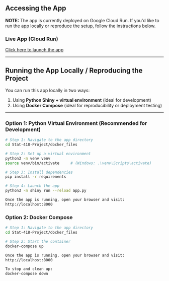 ## Accessing the App

**NOTE:** The app is currently deployed on Google Cloud Run. If you'd like to run the app locally or reproduce the setup, follow the instructions below.

### Live App (Cloud Run)
[Click here to launch the app](https://shiny-app-594837701038.us-west1.run.app/)

---

## Running the App Locally / Reproducing the Project

You can run this app locally in two ways:  
1. Using **Python Shiny + virtual environment** (ideal for development)  
2. Using **Docker Compose** (ideal for reproducibility or deployment testing)

---

### Option 1: Python Virtual Environment (Recommended for Development)

```bash
# Step 1: Navigate to the app directory
cd Stat-418-Project/docker_files

# Step 2: Set up a virtual environment
python3 -m venv venv
source venv/bin/activate     # (Windows: .\venv\Scripts\activate)

# Step 3: Install dependencies
pip install -r requirements

# Step 4: Launch the app
python3 -m shiny run --reload app.py

Once the app is running, open your browser and visit:
http://localhost:8000
```

### Option 2: Docker Compose
```bash
# Step 1: Navigate to the app directory
cd Stat-418-Project/docker_files

# Step 2: Start the container
docker-compose up

Once the app is running, open your browser and visit:
http://localhost:8000

To stop and clean up:
docker-compose down
```

